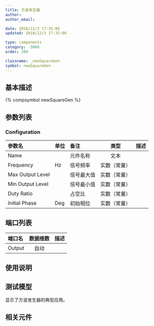 ```yaml
---
title: 方波发生器
author: 
author_email:

date: 2018/12/3 17:35:06
updated: 2018/12/3 17:35:06

type: components
category: -3008
order: 200

classname: _newSquareGen
symbol: newSquareGen
---
```

## 基本描述
{% compsymbol newSquareGen %}

## 参数列表
### Configuration
| 参数名 | 单位 | 备注 | 类型 | 描述 |
| :--- | :--- | :--- | :--: | :--- |
| Name |  | 元件名称 | 文本 |  |
| Frequency | Hz | 信号频率 | 实数（常量） |  |
| Max Output Level |  | 信号最大值 | 实数（常量） |  |
| Min Output Level |  | 信号最小值 | 实数（常量） |  |
| Duty Ratio |  | 占空比 | 实数（常量） |  |
| Initial Phase | Deg | 初始相位 | 实数（常量） |  |


## 端口列表

| 端口名 | 数据维数 | 描述 |
| :--- | :--:  | :--- |
| Output | 自动 | |                   

## 使用说明


## 测试模型
[<test name>](<test link>)显示了方波发生器的典型应用。

## 相关元件


